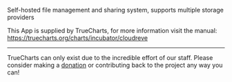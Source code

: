 Self-hosted file management and sharing system, supports multiple storage providers


This App is supplied by TrueCharts, for more information visit the manual: https://truecharts.org/charts/incubator/cloudreve

---

TrueCharts can only exist due to the incredible effort of our staff.
Please consider making a [donation](https://truecharts.org/docs/about/sponsor) or contributing back to the project any way you can!

